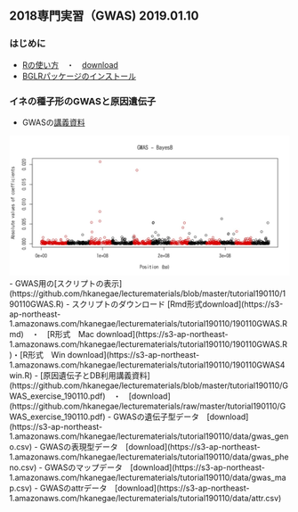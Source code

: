 ## 2018専門実習（GWAS) 2019.01.10
### はじめに
 - [Rの使い方](https://github.com/hkanegae/lecturematerials/blob/master/tutorial190110/IntroductionR190110.pdf)　・　[download](https://github.com/hkanegae/lecturematerials/raw/master/tutorial190110/IntroductionR190110.pdf)
 - [BGLRパッケージのインストール](https://github.com/hkanegae/lecturematerials/blob/master/tutorial190110/InstallBGLR190110.md)
### イネの種子形のGWASと原因遺伝子　
 - GWASの[講義資料](https://s3-ap-northeast-1.amazonaws.com/hkanegae/lecturematerials/tutorial190110/190110GWAS.html)
 <img src="https://github.com/hkanegae/lecturematerials/blob/master/tutorial190110/gwas_BayesB.jpg" alt="gwas_BayesB" title="gwas_BayesB">
 - GWAS用の[スクリプトの表示](https://github.com/hkanegae/lecturematerials/blob/master/tutorial190110/190110GWAS.R)
 - スクリプトのダウンロード [Rmd形式download](https://s3-ap-northeast-1.amazonaws.com/hkanegae/lecturematerials/tutorial190110/190110GWAS.Rmd)　・　[R形式　Mac download](https://s3-ap-northeast-1.amazonaws.com/hkanegae/lecturematerials/tutorial190110/190110GWAS.R)・[R形式　Win download](https://s3-ap-northeast-1.amazonaws.com/hkanegae/lecturematerials/tutorial190110/190110GWAS4win.R)
  - [原因遺伝子とDB利用講義資料](https://github.com/hkanegae/lecturematerials/blob/master/tutorial190110/GWAS_exercise_190110.pdf)　・　[download](https://github.com/hkanegae/lecturematerials/raw/master/tutorial190110/GWAS_exercise_190110.pdf)
 - GWASの遺伝子型データ　[download](https://s3-ap-northeast-1.amazonaws.com/hkanegae/lecturematerials/tutorial190110/data/gwas_geno.csv)
 - GWASの表現型データ　[download](https://s3-ap-northeast-1.amazonaws.com/hkanegae/lecturematerials/tutorial190110/data/gwas_pheno.csv)   
 - GWASのマップデータ　[download](https://s3-ap-northeast-1.amazonaws.com/hkanegae/lecturematerials/tutorial190110/data/gwas_map.csv) 
 - GWASのattrデータ　[download](https://s3-ap-northeast-1.amazonaws.com/hkanegae/lecturematerials/tutorial190110/data/attr.csv)
